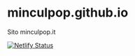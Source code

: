 # minculpop.github.io
Sito minculpop.it


[![Netlify Status](https://api.netlify.com/api/v1/badges/cb8ed5c3-aef5-4c47-9505-f16641d6ba56/deploy-status)](https://app.netlify.com/sites/minculpop/deploys)
